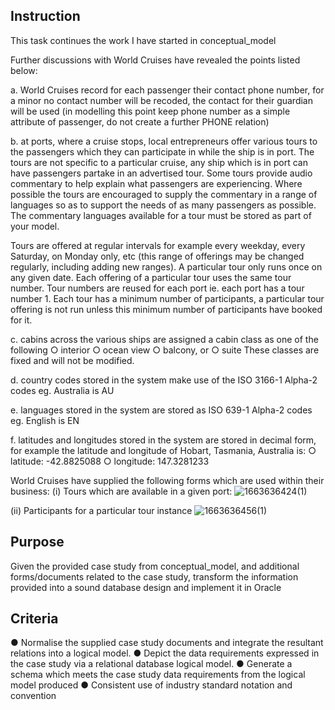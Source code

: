 ## Instruction
This task continues the work I have started in conceptual_model

Further discussions with World Cruises have revealed the points listed below:

a. World Cruises record for each passenger their contact phone number, for a minor no
contact number will be recoded, the contact for their guardian will be used (in
modelling this point keep phone number as a simple attribute of passenger, do not
create a further PHONE relation)

b. at ports, where a cruise stops, local entrepreneurs offer various tours to the
passengers which they can participate in while the ship is in port. The tours are not
specific to a particular cruise, any ship which is in port can have passengers partake
in an advertised tour. Some tours provide audio commentary to help explain what
passengers are experiencing. Where possible the tours are encouraged to supply the
commentary in a range of languages so as to support the needs of as many
passengers as possible. The commentary languages available for a tour must be
stored as part of your model.

Tours are offered at regular intervals for example every weekday, every Saturday, on
Monday only, etc (this range of offerings may be changed regularly, including adding
new ranges). A particular tour only runs once on any given date.
Each offering of a particular tour uses the same tour number. Tour numbers are
reused for each port ie. each port has a tour number 1. Each tour has a minimum
number of participants, a particular tour offering is not run unless this minimum
number of participants have booked for it.

c. cabins across the various ships are assigned a cabin class as one of the following
○ interior
○ ocean view
○ balcony, or
○ suite
These classes are fixed and will not be modified.

d. country codes stored in the system make use of the ISO 3166-1 Alpha-2 codes eg. Australia is AU

e. languages stored in the system are stored as ISO 639-1 Alpha-2 codes eg. English is EN

f. latitudes and longitudes stored in the system are stored in decimal form, for example
the latitude and longitude of Hobart, Tasmania, Australia is:
○ latitude: -42.8825088
○ longitude: 147.3281233

World Cruises have supplied the following forms which are used within their business:
(i) Tours which are available in a given port:
![1663636424(1)](https://user-images.githubusercontent.com/93886913/191145890-c1460e4c-3dcb-41f5-afec-d68a6d4af7ce.png)

(ii) Participants for a particular tour instance
![1663636456(1)](https://user-images.githubusercontent.com/93886913/191145936-de6d065a-e7db-48b1-bb00-df5f52e78059.png)



## Purpose
Given the provided case study from conceptual_model, and additional forms/documents related to the case study, 
transform the information provided into a sound database design and implement it in Oracle

## Criteria

● Normalise the supplied case study documents and integrate the resultant relations into a logical model.
● Depict the data requirements expressed in the case study via a relational database logical model.
● Generate a schema which meets the case study data requirements from the logical model produced
● Consistent use of industry standard notation and convention
